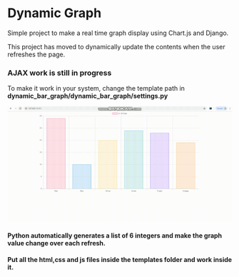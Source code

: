 # Dynamic Graph 
Simple project to make a real time graph display using Chart.js and Django.

This project has moved to dynamically update the contents when the user refreshes the page.   
   
### AJAX work is still in progress

To make it work in your system, change the template path in **dynamic_bar_graph/dynamic_bar_graph/settings.py**

![Sample GIF](bandicam-2019-02-07-22-20-08-665.gif)

#### Python automatically generates a list of 6 integers and make the graph value change over each refresh.

#### Put all the html,css and js files inside the templates folder and work inside it.



